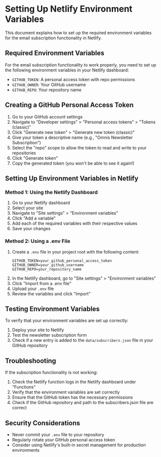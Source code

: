 # Setting Up Netlify Environment Variables

This document explains how to set up the required environment variables for the email subscription functionality in Netlify.

## Required Environment Variables

For the email subscription functionality to work properly, you need to set up the following environment variables in your Netlify dashboard:

- `GITHUB_TOKEN`: A personal access token with repo permissions
- `GITHUB_OWNER`: Your GitHub username
- `GITHUB_REPO`: Your repository name

## Creating a GitHub Personal Access Token

1. Go to your GitHub account settings
2. Navigate to "Developer settings" > "Personal access tokens" > "Tokens (classic)"
3. Click "Generate new token" > "Generate new token (classic)"
4. Give your token a descriptive name (e.g., "Omnis Newsletter Subscription")
5. Select the "repo" scope to allow the token to read and write to your repositories
6. Click "Generate token"
7. Copy the generated token (you won't be able to see it again!)

## Setting Up Environment Variables in Netlify

### Method 1: Using the Netlify Dashboard

1. Go to your Netlify dashboard
2. Select your site
3. Navigate to "Site settings" > "Environment variables"
4. Click "Add a variable"
5. Add each of the required variables with their respective values
6. Save your changes

### Method 2: Using a .env File

1. Create a `.env` file in your project root with the following content:
   ```
   GITHUB_TOKEN=your_github_personal_access_token
   GITHUB_OWNER=your_github_username
   GITHUB_REPO=your_repository_name
   ```
2. In the Netlify dashboard, go to "Site settings" > "Environment variables"
3. Click "Import from a .env file"
4. Upload your `.env` file
5. Review the variables and click "Import"

## Testing Environment Variables

To verify that your environment variables are set up correctly:

1. Deploy your site to Netlify
2. Test the newsletter subscription form
3. Check if a new entry is added to the `data/subscribers.json` file in your GitHub repository

## Troubleshooting

If the subscription functionality is not working:

1. Check the Netlify function logs in the Netlify dashboard under "Functions"
2. Verify that the environment variables are set correctly
3. Ensure that the GitHub token has the necessary permissions
4. Check if the GitHub repository and path to the subscribers.json file are correct

## Security Considerations

- Never commit your `.env` file to your repository
- Regularly rotate your GitHub personal access token
- Consider using Netlify's built-in secret management for production environments

